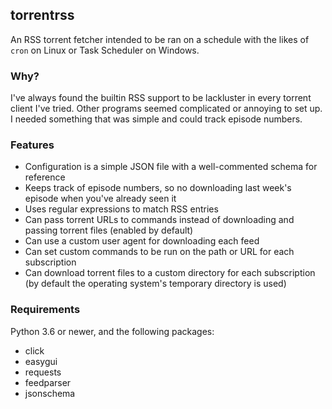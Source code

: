 ## torrentrss
An RSS torrent fetcher intended to be ran on a schedule with the likes of `cron` on Linux or Task Scheduler on Windows.

### Why?
I've always found the builtin RSS support to be lackluster in every torrent client I've tried. Other programs seemed complicated or annoying to set up. I needed something that was simple and could track episode numbers.

### Features
* Configuration is a simple JSON file with a well-commented schema for reference
* Keeps track of episode numbers, so no downloading last week's episode when you've already seen it
* Uses regular expressions to match RSS entries
* Can pass torrent URLs to commands instead of downloading and passing torrent files (enabled by default)
* Can use a custom user agent for downloading each feed
* Can set custom commands to be run on the path or URL for each subscription
* Can download torrent files to a custom directory for each subscription (by default the operating system's temporary directory is used)

### Requirements
Python 3.6 or newer, and the following packages:

* click
* easygui
* requests
* feedparser
* jsonschema
